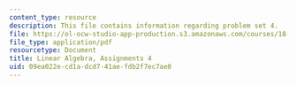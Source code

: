 ```yaml
---
content_type: resource
description: This file contains information regarding problem set 4.
file: https://ol-ocw-studio-app-production.s3.amazonaws.com/courses/18-700-linear-algebra-fall-2013/09ea022ecd1adcd741aefdb2f7ec7ae0_MIT18_700F13_ps4.pdf
file_type: application/pdf
resourcetype: Document
title: Linear Algebra, Assignments 4
uid: 09ea022e-cd1a-dcd7-41ae-fdb2f7ec7ae0
---
```

